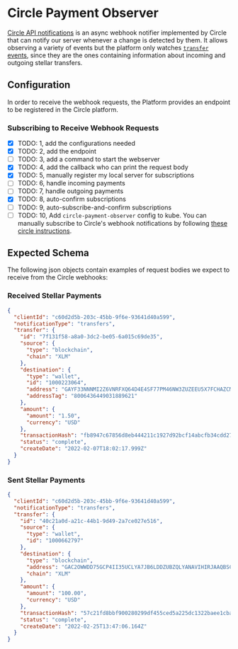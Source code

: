 # Circle Payment Observer

[Circle API notifications](https://developers.circle.com/docs/notifications-data-models) is an async webhook notifier
implemented by Circle that can notify our server whenever a change is detected by them. It allows observing a variety of
events but the platform only watches [`transfer` events](https://developers.circle.com/docs/notifications-data-models#transfer-flow),
since they are the ones containing information about incoming and outgoing stellar transfers.

## Configuration

In order to receive the webhook requests, the Platform provides an endpoint to be registered in the Circle platform.

### Subscribing to Receive Webhook Requests

- [x] TODO: 1, add the configurations needed
- [x] TODO: 2, add the endpoint
- [ ] TODO: 3, add a command to start the webserver
- [x] TODO: 4, add the callback who can print the request body
- [x] TODO: 5, manually register my local server for subscriptions
- [ ] TODO: 6, handle incoming payments
- [ ] TODO: 7, handle outgoing payments
- [x] TODO: 8, auto-confirm subscriptions
- [ ] TODO: 9, auto-subscribe-and-confirm subscriptions
- [ ] TODO: 10, Add `circle-payment-observer` config to kube.
You can manually subscribe to Circle's webhook notifications by following [these circle instructions](https://developers.circle.com/docs/notifications-quickstart#2-subscribe-to-payments-status-notifications).

## Expected Schema

The following json objects contain examples of request bodies we expect to receive from the Circle webhooks:

### Received Stellar Payments

```json
{
  "clientId": "c60d2d5b-203c-45bb-9f6e-93641d40a599",
  "notificationType": "transfers",
  "transfer": {
    "id": "7f131f58-a8a0-3dc2-be05-6a015c69de35",
    "source": {
      "type": "blockchain",
      "chain": "XLM"
    },
    "destination": {
      "type": "wallet",
      "id": "1000223064",
      "address": "GAYF33NNNMI2Z6VNRFXQ64D4E4SF77PM46NW3ZUZEEU5X7FCHAZCMHKU",
      "addressTag": "8006436449031889621"
    },
    "amount": {
      "amount": "1.50",
      "currency": "USD"
    },
    "transactionHash": "fb8947c67856d8eb444211c1927d92bcf14abcfb34cdd27fc9e604b15d208fd1",
    "status": "complete",
    "createDate": "2022-02-07T18:02:17.999Z"
  }
}
```

### Sent Stellar Payments

```json
{
  "clientId": "c60d2d5b-203c-45bb-9f6e-93641d40a599",
  "notificationType": "transfers",
  "transfer": {
    "id": "40c21a0d-a21c-44b1-9d49-2a7ce027e516",
    "source": {
      "type": "wallet",
      "id": "1000662797"
    },
    "destination": {
      "type": "blockchain",
      "address": "GAC2OWWDD75GCP4II35UCLYA7JB6LDDZUBZQLYANAVIHIRJAAQBSCL2S",
      "chain": "XLM"
    },
    "amount": {
      "amount": "100.00",
      "currency": "USD"
    },
    "transactionHash": "57c21fd8bbf900280299df455ced5a225dc1322baee1cbaa3f3b6751c9098a01",
    "status": "complete",
    "createDate": "2022-02-25T13:47:06.164Z"
  }
}
```